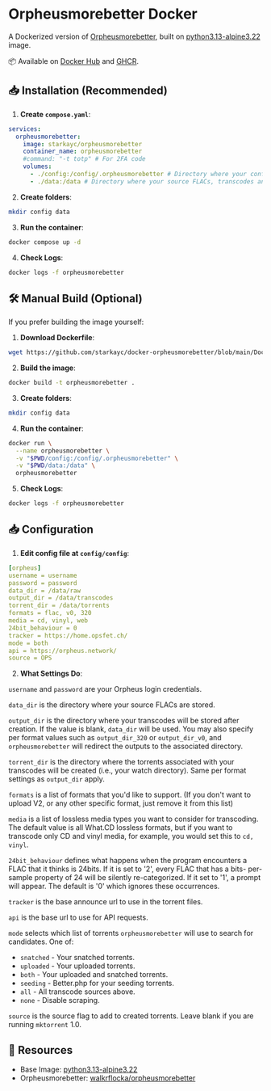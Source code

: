 # Orpheusmorebetter Docker

A Dockerized version of [Orpheusmorebetter](https://github.com/walkrflocka/orpheusmorebetter), built on [python3.13-alpine3.22](https://hub.docker.com/_/python/tags?name=3.13-alpine3.22) image.

📦 Available on [Docker Hub](https://hub.docker.com/r/starkayc/orpheusmorebetter) and [GHCR](https://ghcr.io/starkayc/orpheusmorebetter).

## 📥 Installation (Recommended)

1. **Create `compose.yaml`**:

```yaml
services:
  orpheusmorebetter:
    image: starkayc/orpheusmorebetter
    container_name: orpheusmorebetter
    #command: "-t totp" # For 2FA code
    volumes:
      - ./config:/config/.orpheusmorebetter # Directory where your config are stored.
      - ./data:/data # Directory where your source FLACs, transcodes and torrents are stored.
```

2. **Create folders**:

```bash
mkdir config data
```

3. **Run the container**:

```bash
docker compose up -d
```

4. **Check Logs**:
```bash
docker logs -f orpheusmorebetter
```

## 🛠️ Manual Build (Optional)

If you prefer building the image yourself:

1. **Download Dockerfile**:

```bash
wget https://github.com/starkayc/docker-orpheusmorebetter/blob/main/Dockerfile
```

2. **Build the image**:

```bash
docker build -t orpheusmorebetter .
```

3. **Create folders**:

```bash
mkdir config data
```

4. **Run the container**:

```bash
docker run \
  --name orpheusmorebetter \
  -v "$PWD/config:/config/.orpheusmorebetter" \
  -v "$PWD/data:/data" \
  orpheusmorebetter
```

5. **Check Logs**:  
```bash
docker logs -f orpheusmorebetter
```

## 📥 Configuration

1. **Edit config file at `config/config`**:

```yaml
[orpheus]
username = username
password = password
data_dir = /data/raw
output_dir = /data/transcodes
torrent_dir = /data/torrents
formats = flac, v0, 320
media = cd, vinyl, web
24bit_behaviour = 0
tracker = https://home.opsfet.ch/
mode = both
api = https://orpheus.network/
source = OPS
```

2. **What Settings Do**:

`username` and `password` are your Orpheus login credentials.

`data_dir` is the directory where your source FLACs are stored.

`output_dir` is the directory where your transcodes will be stored after creation. If
the value is blank, `data_dir` will be used. You may also specify
per format values such as `output_dir_320` or `output_dir_v0`, and `orpheusmorebetter` will redirect the outputs to the associated directory.

`torrent_dir` is the directory where the torrents associated with your transcodes will be created (i.e.,
your watch directory). Same per format settings as `output_dir` apply.

`formats` is a list of formats that you'd like to support. (If you don't want to upload V2, or any other specific format, just remove it from this list)

`media` is a list of lossless media types you want to consider for
transcoding. The default value is all What.CD lossless formats, but if
you want to transcode only CD and vinyl media, for example, you would
set this to `cd, vinyl`.

`24bit_behaviour` defines what happens when the program encounters a FLAC
that it thinks is 24bits. If it is set to '2', every FLAC that has a bits-
per-sample property of 24 will be silently re-categorized. If it set to '1',
a prompt will appear. The default is '0' which ignores these occurrences.

`tracker` is the base announce url to use in the torrent files.

`api` is the base url to use for API requests.

`mode` selects which list of torrents `orpheusmorebetter` will use to search for candidates. One of:

 - `snatched` - Your snatched torrents.
 - `uploaded` - Your uploaded torrents.
 - `both`     - Your uploaded and snatched torrents.
 - `seeding`  - Better.php for your seeding torrents.
 - `all`      - All transcode sources above.
 - `none`     - Disable scraping.

 `source` is the source flag to add to created torrents. Leave blank if you are
 running `mktorrent` 1.0.

## 📎 Resources

- Base Image: [python3.13-alpine3.22](https://hub.docker.com/_/python/tags?name=3.13-alpine3.22)  
- Orpheusmorebetter: [walkrflocka/orpheusmorebetter](https://github.com/walkrflocka/orpheusmorebetter)